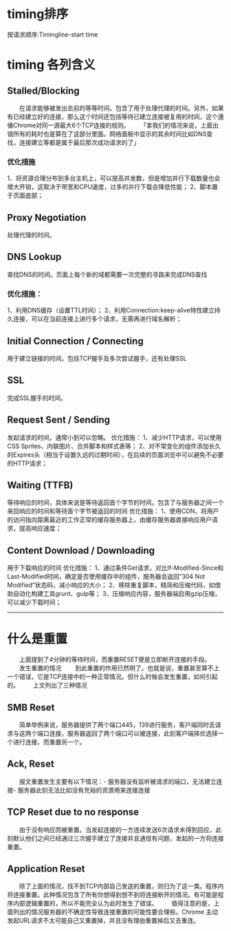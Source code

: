 

# timing排序
按请求顺序:Timingline-start time


# timing 各列含义
## Stalled/Blocking
　　在请求能够被发出去前的等等时间。包含了用于处理代理的时间。另外，如果有已经建立好的连接，那么这个时间还包括等待已建立连接被复用的时间，这个遵循Chrome对同一源最大6个TCP连接的规则。
　　「拿我们的情况来说，上面出错所有的耗时也是算在了这部分里面。网络面板中显示的其余时间比如DNS查找，连接建立等都是属于最后那次成功请求的了」

### 优化措施
1、将资源合理分布到多台主机上，可以提高并发数，但是增加并行下载数量也会增大开销，这取决于带宽和CPU速度，过多的并行下载会降低性能；
2、脚本置于页面底部；


## Proxy Negotiation
处理代理的时间。

## DNS Lookup
查找DNS的时间。页面上每个新的域都需要一次完整的寻路来完成DNS查找
### 优化措施：
1、利用DNS缓存（设置TTL时间）；
2、利用Connection:keep-alive特性建立持久连接，可以在当前连接上进行多个请求，无需再进行域名解析；


## Initial Connection / Connecting
用于建立链接的时间，包括TCP握手及多次尝试握手，还有处理SSL

## SSL
完成SSL握手的时间。

## Request Sent / Sending
发起请求的时间，通常小到可以忽略。
优化措施：
1、减少HTTP请求，可以使用CSS Sprites、内联图片、合并脚本和样式表等；
2、对不常变化的组件添加长久的Expires头（相当于设置久远的过期时间），在后续的页面浏览中可以避免不必要的HTTP请求；


## Waiting (TTFB)
等待响应的时间，具体来说是等待返回首个字节的时间。包含了与服务器之间一个来回响应的时间和等待首个字节被返回的时间
优化措施：
1、使用CDN，将用户的访问指向距离最近的工作正常的缓存服务器上，由缓存服务器直接响应用户请求，提高响应速度；

## Content Download / Downloading
用于下载响应的时间
优化措施：
1、通过条件Get请求，对比If-Modified-Since和Last-Modified时间，确定是否使用缓存中的组件，服务器会返回“304 Not Modified”状态码，减小响应的大小；
2、移除重复脚本，精简和压缩代码，如借助自动化构建工具grunt、gulp等；
3、压缩响应内容，服务器端启用gzip压缩，可以减少下载时间；

---
# 什么是重置
　　上面提到了4分钟的等待时间，而重置RESET便是立即断开连接的手段。
　　发生重置的情况
　　到此重置的作用已然明了。也就是说，重置甚至算不上一个错误，它是TCP连接中的一种正常情况。但什么时候会发生重置，如何引起的。
　　上文列出了三种情况

## SMB Reset
　　简单举例来说，服务器提供了两个端口445，139进行服务，客户端同时去请求与这两个端口连接，服务器返回了两个端口可以被连接，此刻客户端择优选择一个进行连接，而重置另一个。

## Ack, Reset
　　报文重置发生主要有以下情况：- 服务器没有监听被请求的端口，无法建立连接- 服务器此刻无法比如没有充裕的资源用来连接连接

## TCP Reset due to no response
　　由于没有响应而被重置。当发起连接的一方连续发送6次请求未得到回应，此刻默认他们之间已经通过三次握手建立了连接并且通信有问题，发起的一方将连接重置。

## Application Reset
　　除了上面的情况，找不到TCP内部自己发送的重置，则归为了这一类。程序内将连接重置。此种情况包含了所有你想得到想不到将连接断开的情况。有可能是程序内部逻辑重置的，所以不能完全认为此时发生了错误。
　　值得注意的是，上面列出的情况服务器的不确定性导致连接重置的可能性要合理些。Chrome 主动发起URL请求不太可能自己又重置掉，并且没有理由重置掉后又去重连。


















